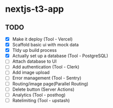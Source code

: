# nextjs-t3-app

## TODO

- [x] Make it deploy (Tool - Vercel)
- [x] Scaffold basic ui with mock data
- [x] TIdy up build process
- [x] Actually set up a database (Tool - PostgreSQL)
- [ ] Attach database to UI
- [ ] Add authentication (Tool - Clerk)
- [ ] Add image upload
- [ ] Error management (Tool - Sentry)
- [ ] Routing/image page(Parallel Routing)
- [ ] Delete button (Server Actions)
- [ ] Analytics (Tool - posthog)
- [ ] Ratelimiting (Tool - upstash)
